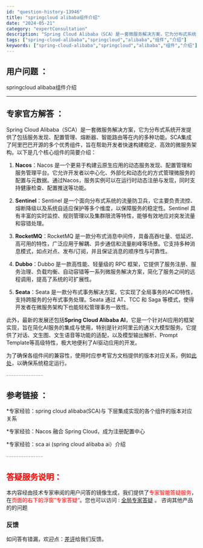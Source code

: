```yaml
---
id: "question-history-13946"
title: "springcloud alibaba组件介绍"
date: "2024-05-21"
category: "expertConsultation"
description: "Spring Cloud Alibaba（SCA）是一套微服务解决方案，它为分布式系统开发提供了包括服务发现、配置管理、熔断器、智能路由等在内的多种功能。SCA集成了阿里巴巴开源的多个优秀组件，旨在帮助开发者快速构建稳定、高效的微服务架构。以下是几个核心组件的简要介绍：1. **Nacos**：Na"
tags: ["spring-cloud-alibaba","springcloud","alibaba","组件","介绍"]
keywords: ["spring-cloud-alibaba","springcloud","alibaba","组件","介绍"]
---
```


## 用户问题 ： 
 springcloud alibaba组件介绍  

---------------
## 专家官方解答 ：

Spring Cloud Alibaba（SCA）是一套微服务解决方案，它为分布式系统开发提供了包括服务发现、配置管理、熔断器、智能路由等在内的多种功能。SCA集成了阿里巴巴开源的多个优秀组件，旨在帮助开发者快速构建稳定、高效的微服务架构。以下是几个核心组件的简要介绍：

1. **Nacos**：Nacos 是一个更易于构建云原生应用的动态服务发现、配置管理和服务管理平台。它允许开发者以中心化、外部化和动态化的方式管理微服务的配置与元数据。通过Nacos，服务实例可以在运行时动态注册与发现，同时支持健康检查、配置推送等功能。

2. **Sentinel**：Sentinel 是一个面向分布式系统的流量防卫兵，它主要负责流控、熔断降级以及系统自适应保护等多个维度，以保障服务的稳定性。Sentinel 具有丰富的实时监控、规则管理以及集群限流等特性，能够有效地应对突发流量和容错处理。

3. **RocketMQ**：RocketMQ 是一款分布式消息中间件，具备高吞吐量、低延迟、高可用的特性，广泛应用于解耦、异步通信和流量削峰等场景。它支持多种消息模式，如点对点、发布/订阅，并且保证消息的顺序性与可靠性。

4. **Dubbo**：Dubbo 是一款高性能、轻量级的 RPC 框架，它提供了服务注册、服务治理、负载均衡、自动容错等一系列微服务解决方案，简化了服务之间的远程调用，提高了系统的可扩展性。

5. **Seata**：Seata 是一款分布式事务解决方案，它实现了全局事务的ACID特性，支持跨服务的分布式事务处理。Seata 通过 AT、TCC 和 Saga 等模式，使得开发者在微服务架构下也能轻松管理事务一致性。

此外，最新的发展还包括**Spring Cloud Alibaba AI**，它是一个针对AI应用的框架实现，旨在简化AI服务的集成与使用，特别是针对阿里云的通义大模型服务。它提供了对话、文生图、文生语音等功能的适配，以及模型输出解析、Prompt Template等高级特性，极大地便利了AI驱动应用的开发。

为了确保各组件间的兼容性，使用时应参考官方文档提供的版本对应关系，例如[此处](https://sca.aliyun.com/docs/2023/overview/version-explain/)，以确保系统稳定运行。


<font color="#949494">---------------</font> 


## 参考链接 ：

*专家经验：spring cloud alibaba(SCA)与 下层集成实现的各个组件的版本对应关系 
 
 *专家经验：Nacos 融合 Spring Cloud，成为注册配置中心 
 
 *专家经验：sca ai (spring cloud alibaba ai）介绍 


 <font color="#949494">---------------</font> 
 


## <font color="#FF0000">答疑服务说明：</font> 

本内容经由技术专家审阅的用户问答的镜像生成，我们提供了<font color="#FF0000">专家智能答疑服务</font>，在<font color="#FF0000">页面的右下的浮窗”专家答疑“</font>。您也可以访问 : [全局专家答疑](https://answer.opensource.alibaba.com/docs/intro) 。 咨询其他产品的的问题

### 反馈
如问答有错漏，欢迎点：[差评](https://ai.nacos.io/user/feedbackByEnhancerGradePOJOID?enhancerGradePOJOId=13951)给我们反馈。
